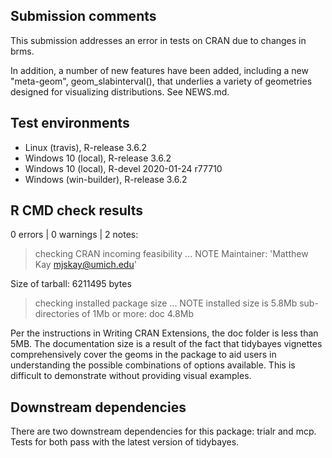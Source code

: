 ## Submission comments
This submission addresses an error in tests on CRAN due to changes in brms.

In addition, a number of new features have been added, including a new "meta-geom", geom_slabinterval(),
that underlies a variety of geometries designed for visualizing distributions. See NEWS.md.

## Test environments
* Linux (travis), R-release 3.6.2
* Windows 10 (local), R-release 3.6.2
* Windows 10 (local), R-devel 2020-01-24 r77710
* Windows (win-builder), R-release 3.6.2

## R CMD check results
0 errors | 0 warnings | 2 notes:

> checking CRAN incoming feasibility ... NOTE
  Maintainer: 'Matthew Kay <mjskay@umich.edu>'
  
  Size of tarball: 6211495 bytes

> checking installed package size ... NOTE
    installed size is  5.8Mb
    sub-directories of 1Mb or more:
      doc   4.8Mb
      
Per the instructions in Writing CRAN Extensions, the doc folder is less than 5MB.
The documentation size is a result of the fact that tidybayes vignettes 
comprehensively cover the geoms in the package to aid users in understanding
the possible combinations of options available. This is difficult to demonstrate
without providing visual examples.

## Downstream dependencies
There are two downstream dependencies for this package: trialr and mcp.
Tests for both pass with the latest version of tidybayes.
